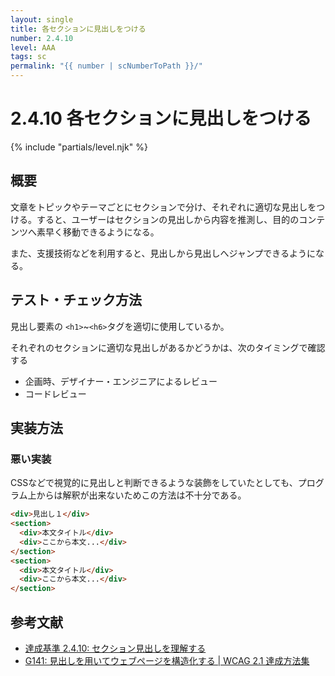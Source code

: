 ```yaml
---
layout: single
title: 各セクションに見出しをつける
number: 2.4.10
level: AAA
tags: sc
permalink: "{{ number | scNumberToPath }}/"
---
```


# 2.4.10 各セクションに見出しをつける

{% include "partials/level.njk" %}

## 概要

文章をトピックやテーマごとにセクションで分け、それぞれに適切な見出しをつける。すると、ユーザーはセクションの見出しから内容を推測し、目的のコンテンツへ素早く移動できるようになる。

また、支援技術などを利用すると、見出しから見出しへジャンプできるようになる。

## テスト・チェック方法

見出し要素の `<h1>`~`<h6>`タグを適切に使用しているか。

それぞれのセクションに適切な見出しがあるかどうかは、次のタイミングで確認する

- 企画時、デザイナー・エンジニアによるレビュー
- コードレビュー

## 実装方法

### 悪い実装

CSSなどで視覚的に見出しと判断できるような装飾をしていたとしても、プログラム上からは解釈が出来ないためこの方法は不十分である。

```html
<div>見出し１</div>
<section>
  <div>本文タイトル</div>
  <div>ここから本文...</div>
</section>
<section>
  <div>本文タイトル</div>
  <div>ここから本文...</div>
</section>
```

## 参考文献

- [達成基準 2.4.10: セクション見出しを理解する](https://waic.jp/docs/WCAG21/Understanding/section-headings.html)
- [G141: 見出しを用いてウェブページを構造化する | WCAG 2.1 達成方法集](https://waic.jp/docs/WCAG21/Techniques/general/G141)
